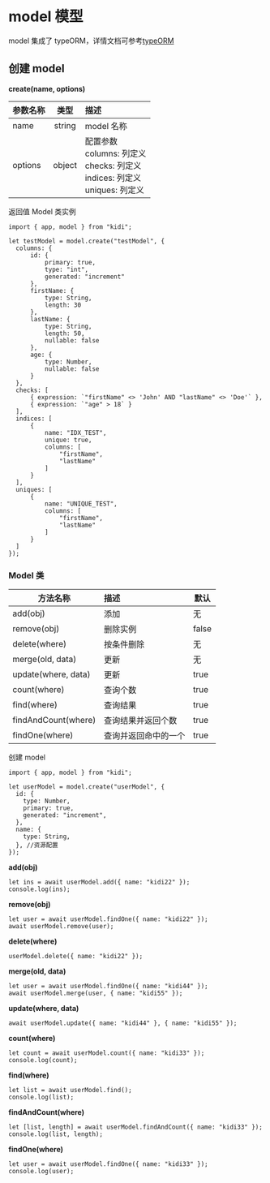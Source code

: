 # model 模型

model 集成了 typeORM，详情文档可参考<a href="https://typeorm.io/" target="_blank">typeORM</a>

## 创建 model

**create(name, options)**

| 参数名称 |  类型  | 描述                                                                                    |
| -------- | :----: | :-------------------------------------------------------------------------------------- |
| name     | string | model 名称                                                                              |
| options  | object | 配置参数<br> columns: 列定义<br> checks: 列定义<br> indices: 列定义<br> uniques: 列定义 |

返回值 Model 类实例

```
import { app, model } from "kidi";

let testModel = model.create("testModel", {
  columns: {
      id: {
          primary: true,
          type: "int",
          generated: "increment"
      },
      firstName: {
          type: String,
          length: 30
      },
      lastName: {
          type: String,
          length: 50,
          nullable: false
      },
      age: {
          type: Number,
          nullable: false
      }
  },
  checks: [
      { expression: `"firstName" <> 'John' AND "lastName" <> 'Doe'` },
      { expression: `"age" > 18` }
  ],
  indices: [
      {
          name: "IDX_TEST",
          unique: true,
          columns: [
              "firstName",
              "lastName"
          ]
      }
  ],
  uniques: [
      {
          name: "UNIQUE_TEST",
          columns: [
              "firstName",
              "lastName"
          ]
      }
  ]
});
```

### Model 类

| 方法名称            | 描述                 | 默认  |
| ------------------- | :------------------- | ----- |
| add(obj)            | 添加                 | 无    |
| remove(obj)         | 删除实例             | false |
| delete(where)       | 按条件删除           | 无    |
| merge(old, data)    | 更新                 | 无    |
| update(where, data) | 更新                 | true  |
| count(where)        | 查询个数             | true  |
| find(where)         | 查询结果             | true  |
| findAndCount(where) | 查询结果并返回个数   | true  |
| findOne(where)      | 查询并返回命中的一个 | true  |

创建 model

```
import { app, model } from "kidi";

let userModel = model.create("userModel", {
  id: {
    type: Number,
    primary: true,
    generated: "increment",
  },
  name: {
    type: String,
  }, //资源配置
});
```

**add(obj)**

```
let ins = await userModel.add({ name: "kidi22" });
console.log(ins);
```

**remove(obj)**

```
let user = await userModel.findOne({ name: "kidi22" });
await userModel.remove(user);
```

**delete(where)**

```
userModel.delete({ name: "kidi22" });
```

**merge(old, data)**

```
let user = await userModel.findOne({ name: "kidi44" });
await userModel.merge(user, { name: "kidi55" });
```

**update(where, data)**

```
await userModel.update({ name: "kidi44" }, { name: "kidi55" });
```

**count(where)**

```
let count = await userModel.count({ name: "kidi33" });
console.log(count);
```

**find(where)**

```
let list = await userModel.find();
console.log(list);
```

**findAndCount(where)**

```
let [list, length] = await userModel.findAndCount({ name: "kidi33" });
console.log(list, length);
```

**findOne(where)**

```
let user = await userModel.findOne({ name: "kidi33" });
console.log(user);
```
